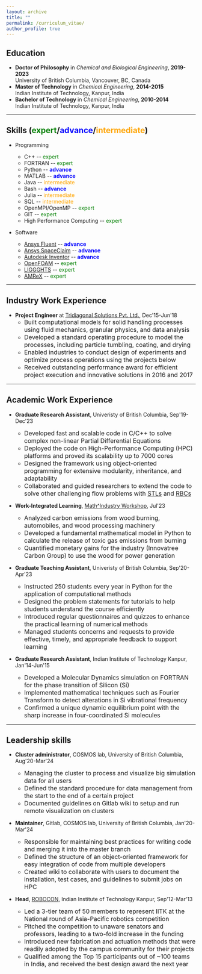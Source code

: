 ```yaml
---
layout: archive
title: ""
permalink: /curriculum_vitae/
author_profile: true
---
```

<!--
Need all in PDF? <a href="../files/AashishGoyal_CV.pdf" target="_blank">AashishGoyal_CV.pdf</a>
-->
<!-- <p style="text-align:left; color:Black; font-size:30px; font-weight:bold;"> 
Skills (intermediate/advance/expert)
</p> -->

## Education
- **Doctor of Philosophy** in *Chemical and Biological Engineering*, **2019-2023**  
    University of British Columbia, Vancouver, BC, Canada
- **Master of Technology** in *Chemical Engineering*, **2014-2015**  
    Indian Institute of Technology, Kanpur, India
- **Bachelor of Technology** in *Chemical Engineering*, **2010-2014**  
    Indian Institute of Technology, Kanpur, India

<hr>

<style>
o { color: Orange }
b { color: Blue }
g { color: Green }
</style>

## Skills (<g>expert</g>/<b>advance</b>/<o>intermediate</o>)
- Programming
  - C++ -- <g>expert</g>
  - FORTRAN -- <g>expert</g>
  - Python -- <b>advance</b>
  - MATLAB -- <b>advance</b>
  - Java -- <o>intermediate</o>
  - Bash -- <b>advance</b>
  - Julia -- <o>intermediate</o>
  - SQL -- <o>intermediate</o>
  - OpenMPI/OpenMP -- <g>expert</g>
  - GIT -- <g>expert</g>
  - High Performance Computing -- <g>expert</g>


- Software
  - <a href="https://www.ansys.com/products/fluids/ansys-fluent" target="_blank">Ansys Fluent</a> -- <b>advance</b>
  - <a href="https://www.ansys.com/products/3d-design/ansys-spaceclaim" target="_blank">Ansys SpaceClaim</a> -- <b>advance</b>
  - <a href="https://www.autodesk.com/products/inventor/overview" target="_blank">Autodesk Inventor</a> -- <b>advance</b>
  - <a href="https://www.openfoam.com/" target="_blank">OpenFOAM</a> -- <g>expert</g>
  - <a href="https://www.cfdem.com/liggghtsr-open-source-discrete-element-method-particle-simulation-code" target="_blank">LIGGGHTS</a> -- <g>expert</g>
  - <a href="https://amrex-codes.github.io/amrex/" target="_blank">AMReX</a> -- <g>expert</g>

<hr>

## Industry Work Experience
- **Project Engineer** at <a href="https://tridiagonal.com/" target="_blank">Tridiagonal Solutions Pvt. Ltd.</a>, Dec'15-Jun'18
  - <font size="3"> Built computational models for solid handling processes using fluid mechanics, granular physics, and data analysis </font>
  - <font size="3"> Developed a standard operating procedure to model the processes, including particle tumbling, coating, and drying </font>
  - <font size="3"> Enabled industries to conduct design of experiments and optimize process operations using the projects below </font>
  - <font size="3"> Received outstanding performance award for efficient project execution and innovative solutions in 2016 and 2017 </font>

<hr>

## Academic Work Experience
- **Graduate Research Assistant**, Univeristy of British Columbia, Sep'19-Dec'23
  - <font size="3"> Developed fast and scalable code in C/C++ to solve complex non-linear Partial Differential Equations </font>
  - <font size="3"> Deployed the code on High-Performance Computing (HPC) platforms and proved its scalability up to 7000 cores </font>
  - <font size="3"> Designed the framework using object-oriented programming for extensive modularity, inheritance, and adaptability </font>
  - <font size="3"> Collaborated and guided researchers to extend the code to solve other challenging flow problems with <a href="https://en.wikipedia.org/wiki/STL_(file_format)" target="_blank">STLs</a> and <a href="https://en.wikipedia.org/wiki/Red_blood_cell" target="_blank">RBCs</a> </font>
  <!-- - <font size="3"> Developed a Fourier Predictive Model to determine the force modulations on a binary sphere system near a wall </font> -->

- **Work-Integrated Learning**, <a href="https://m2pi.ca/" target="_blank">Math^Industry Workshop</a>, Jul'23
  - <font size="3"> Analyzed carbon emissions from wood burning, automobiles, and wood processing machinery </font>
  - <font size="3"> Developed a fundamental mathematical model in Python to calculate the release of toxic gas emissions from burning </font>
  - <font size="3"> Quantified monetary gains for the industry (Innovatree Carbon Group) to use the wood for power generation </font>

- **Graduate Teaching Assistant**, Univeristy of British Columbia, Sep'20-Apr'23
  - <font size="3"> Instructed 250 students every year in Python for the application of computational methods </font>
  - <font size="3"> Designed the problem statements for tutorials to help students understand the course efficiently </font>
  - <font size="3"> Introduced regular questionnaires and quizzes to enhance the practical learning of numerical methods </font>
  - <font size="3"> Managed students concerns and requests to provide effective, timely, and appropriate feedback to support learning </font>

- **Graduate Research Assistant**, Indian Institute of Technology Kanpur, Jan'14-Jun'15
  - <font size="3"> Developed a Molecular Dynamics simulation on FORTRAN for the phase transition of Silicon (Si) </font>
  - <font size="3"> Implemented mathematical techniques such as Fourier Transform to detect alterations in Si vibrational frequency </font>
  - <font size="3"> Confirmed a unique dynamic equilibrium point with the sharp increase in four-coordinated Si molecules </font>

<hr>

## Leadership skills

- **Cluster administrator**, COSMOS lab, University of British Columbia, Aug'20-Mar'24
  - <font size="3"> Managing the cluster to process and visualize big simulation data for all users </font>
  - <font size="3"> Defined the standard procedure for data management from the start to the end of a certain project </font>
  - <font size="3"> Documented guidelines on Gitlab wiki to setup and run remote visualization on clusters </font>

- **Maintainer**, Gitlab, COSMOS lab, University of British Columbia, Jan'20-Mar'24
  - <font size="3"> Responsible for maintaining best practices for writing code and merging it into the master branch </font>
  - <font size="3"> Defined the structure of an object-oriented framework for easy integration of code from multiple developers </font>
  - <font size="3"> Created wiki to collaborate with users to document the installation, test cases, and guidelines to submit jobs on HPC </font>

- **Head**, <a href="https://en.wikipedia.org/wiki/ABU_Robocon" target="_blank">ROBOCON</a>, Indian Institute of Technology Kanpur, Sep'12-Mar'13
  - <font size="3"> Led a 3-tier team of 50 members to represent IITK at the National round of Asia-Pacific robotics competition </font>
  - <font size="3"> Pitched the competition to unaware senators and professors, leading to a two-fold increase in the funding </font>
  - <font size="3"> Introduced new fabrication and actuation methods that were readily adopted by the campus community for their projects </font>
  - <font size="3"> Qualified among the Top 15 participants out of ~100 teams in India, and received the best design award the next year </font>
